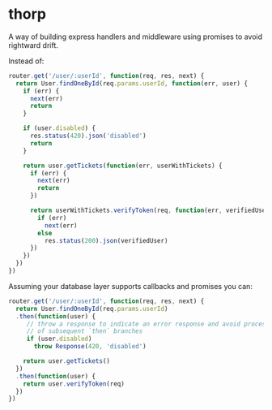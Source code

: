# thorp

A way of building express handlers and middleware using promises to avoid rightward drift.

Instead of:

```javascript
router.get('/user/:userId', function(req, res, next) {
  return User.findOneById(req.params.userId, function(err, user) {
    if (err) {
      next(err)
      return
    }

    if (user.disabled) {
      res.status(420).json('disabled')
      return
    }

    return user.getTickets(function(err, userWithTickets) {
      if (err) {
        next(err)
        return
      })

      return userWithTickets.verifyToken(req, function(err, verifiedUser) {
        if (err)
          next(err)
        else
          res.status(200).json(verifiedUser)
      })
    })
  })
})
```

Assuming your database layer supports callbacks and promises you can:
```javascript
router.get('/user/:userId', function(req, res, next) {
  return User.findOneById(req.params.userId)
  .then(function(user) {
     // throw a response to indicate an error response and avoid processing
     // of subsequent `then` branches
     if (user.disabled)
       throw Response(420, 'disabled')

    return user.getTickets()
  })
  .then(function(user) {
    return user.verifyToken(req)
  })
})
```
